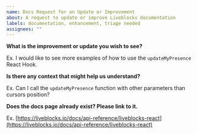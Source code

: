 ```yaml
---
name: Docs Request for an Update or Improvement
about: A request to update or improve Liveblocks documentation
labels: documentation, enhancement, triage needed
assignees: ""
---
```


**What is the improvement or update you wish to see?**

Ex. I would like to see more examples of how to use the `updateMyPresence` 
React Hook.

**Is there any context that might help us understand?**

Ex. Can I call the `updateMyPresence` function with other parameters than
cursors position?

**Does the docs page already exist? Please link to it.**

Ex. [https://liveblocks.io/docs/api-reference/liveblocks-react](https://liveblocks.io/docs/api-reference/liveblocks-react)

